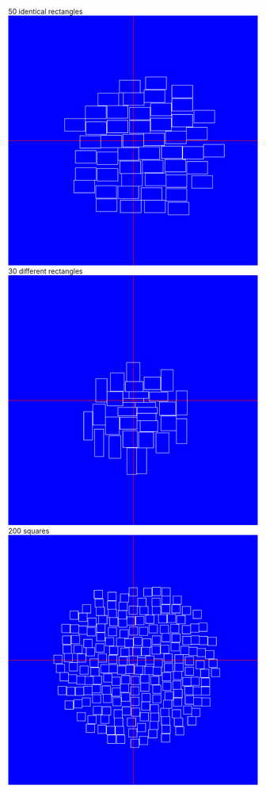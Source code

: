 50 identical rectangles<br />
![Layout 1](https://github.com/shurik236/tdd/blob/master/TagsCloudVisualization/layout1.bmp)<br />
30 different rectangles<br />
![Layout 2](https://github.com/shurik236/tdd/blob/master/TagsCloudVisualization/layout2.bmp)<br />
200 squares<br />
![Layout 3](https://github.com/shurik236/tdd/blob/master/TagsCloudVisualization/layout3.bmp)<br />
